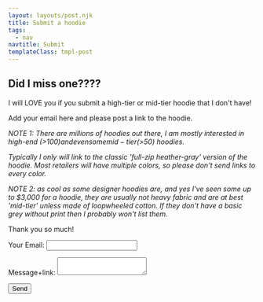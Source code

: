 ```yaml
---
layout: layouts/post.njk
title: Submit a hoodie
tags:
  - nav
navtitle: Submit
templateClass: tmpl-post
---
```

<div class="col col-sm-8">

<h2>Did I miss one????</h2>

<p>I will LOVE you if you submit a high-tier or mid-tier hoodie that I don't have!

Add your email here and please post a link to the hoodie.

<i>NOTE 1: There are millions of hoodies out there, I am mostly interested in high-end (>$100) and even some mid-tier (>$50) hoodies. 

Typically I only will link to the classic 'full-zip heather-gray' version of the hoodie. Most retailers will have multiple colors, so please don't send links to every color. 

NOTE 2: as cool as some designer hoodies are, and yes I've seen some up to $3,000 for a hoodie, they are usually not heavy fabric and are at best 'mid-tier' unless made of loopwheeled cotton.  If they don't have a basic grey without print then I probably won't list them.
</i>  

Thank you so much!

</p>

<form name="contact" method="POST" netlify-honeypot="bot-field" netlify>
    <hidden name="bot-field" />
  <p>
    <label>Your Email: <input type="text" name="email" /></label>
  </p>
  <p>
    <label>Message+link: <textarea name="message"></textarea></label>
  </p>
  <div data-netlify-recaptcha></div>
  <p>
    <button type=”submit”>Send</button>
  </p>
</form>

</div>
